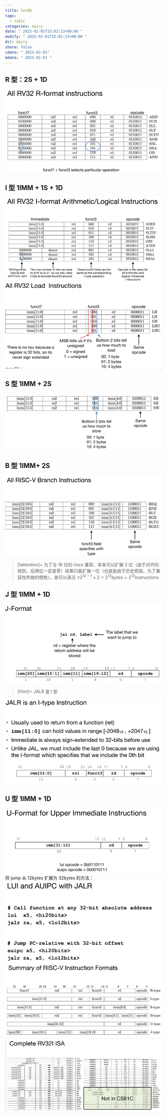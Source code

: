 ```yaml
---
title: lec08
tags:
  - cs61c
categories: dairy
date: " 2025-02-01T15:02:13+08:00 "
modify: " 2025-02-01T15:02:13+08:00 "
dir: dairy
share: false
cdate: " 2025-02-01"
mdate: " 2025-02-01 "
---
```

## R 型：2S + 1D  
![image.png](https://raw.githubusercontent.com/Tendourisu/images/master/202502011505478.png)
## I 型 1IMM + 1S + 1D
![image.png](https://raw.githubusercontent.com/Tendourisu/images/master/202502011505563.png)
![image.png](https://raw.githubusercontent.com/Tendourisu/images/master/202502011843510.png)
## S 型 1IMM + 2S
![image.png](https://raw.githubusercontent.com/Tendourisu/images/master/202502011905537.png)
## B 型 1IMM+ 2S
![image.png](https://raw.githubusercontent.com/Tendourisu/images/master/202502011940979.png)
>[!attention]+
>为了与 16 位的 riscv 兼容，本来可以扩展 2 位（由于对齐的规则，后两位一定是零）结果只能扩展一位（也就是由于历史原因，为了兼容性所做的牺牲）。故可以表示  $\displaystyle \pm 2^{12-1}\times 2=2^{12}bytes=2^{12}Instructions$

## J 型 1IMM + 1D
![image.png](https://raw.githubusercontent.com/Tendourisu/images/master/202502011953148.png)
>[!hint]+
>JALR 是 I 型

![image.png](https://raw.githubusercontent.com/Tendourisu/images/master/202502012000160.png)
## U 型 1IMM + 1D
![image.png](https://raw.githubusercontent.com/Tendourisu/images/master/202502012007305.png)
将 jump 从 12bytes 扩展为 32bytes 的方法：
![image.png](https://raw.githubusercontent.com/Tendourisu/images/master/202502012008471.png)
![image.png](https://raw.githubusercontent.com/Tendourisu/images/master/202502012009777.png)
![image.png](https://raw.githubusercontent.com/Tendourisu/images/master/202502012009738.png)
